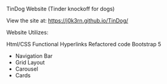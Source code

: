 TinDog Website (Tinder knockoff for dogs)

View the site at: https://j0k3rn.github.io/TinDog/

Website Utilizes:

Html/CSS
Functional Hyperlinks
Refactored code
Bootstrap 5
- Navigation Bar
- Grid Layout
- Carousel
- Cards
